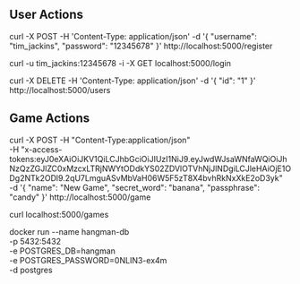 ## User Actions

curl -X POST -H 'Content-Type: application/json' -d '{
  "username": "tim_jackins",
  "password": "12345678"
}' http://localhost:5000/register

curl -u tim_jackins:12345678 -i -X GET localhost:5000/login

curl -X DELETE -H 'Content-Type: application/json' -d '{
  "id": "1"
}' http://localhost:5000/users

## Game Actions

curl -X POST -H "Content-Type:application/json"\
  -H "x-access-tokens:eyJ0eXAiOiJKV1QiLCJhbGciOiJIUzI1NiJ9.eyJwdWJsaWNfaWQiOiJhNzQzZGJlZC0xMzcxLTRjNWYtODdkYS02ZDVlOTVhNjJlNDgiLCJleHAiOjE1ODg2NTk2ODl9.2qU7LmguASvMbVaH06W5F5zT8X4bvhRkNxXkE2oD3yk" \
  -d '{
    "name": "New Game",
    "secret_word": "banana",
    "passphrase": "candy"
  }' http://localhost:5000/game

curl localhost:5000/games





docker run --name hangman-db \
  -p 5432:5432 \
  -e POSTGRES_DB=hangman \
  -e POSTGRES_PASSWORD=0NLIN3-ex4m \
  -d postgres
